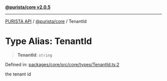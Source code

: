 [**@purista/core v2.0.5**](../README.md)

***

[PURISTA API](../../../packages.md) / [@purista/core](../README.md) / TenantId

# Type Alias: TenantId

> **TenantId**: `string`

Defined in: [packages/core/src/core/types/TenantId.ts:2](https://github.com/puristajs/purista/blob/master/packages/core/src/core/types/TenantId.ts#L2)

the tenant id
